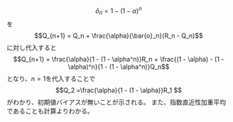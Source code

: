 $$\bar{o}_n = 1 - (1 - \alpha)^n$$
を
$$Q_{n+1} = Q_n + \frac{\alpha}{\bar{o}_n}(R_n - Q_n)$$
に対し代入すると
$$Q_{n+1} = \frac{\alpha}{1 - (1 - \alpha^n)}R_n + \frac{(1 - \alpha) - (1 - \alpha)^n}{1 - (1 - \alpha^n)}Q_n$$
となり、$n=1$を代入することで
$$Q_2 =\frac{\alpha}{1 - (1 - \alpha)}R_1 $$
がわかり、初期値バイアスが無いことが示される。
また、指数直近性加重平均であることも計算よりわかる。